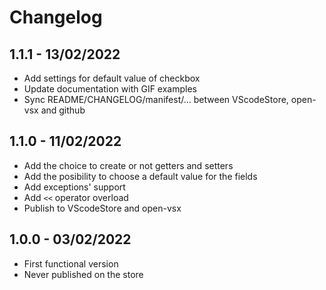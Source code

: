 # Changelog

## 1.1.1 - 13/02/2022

- Add settings for default value of checkbox
- Update documentation with GIF examples
- Sync README/CHANGELOG/manifest/... between VScodeStore, open-vsx and github

## 1.1.0 - 11/02/2022

- Add the choice to create or not getters and setters
- Add the posibility to choose a default value for the fields
- Add exceptions' support
- Add `<<` operator overload
- Publish to VScodeStore and open-vsx

## 1.0.0 - 03/02/2022

- First functional version
- Never published on the store
